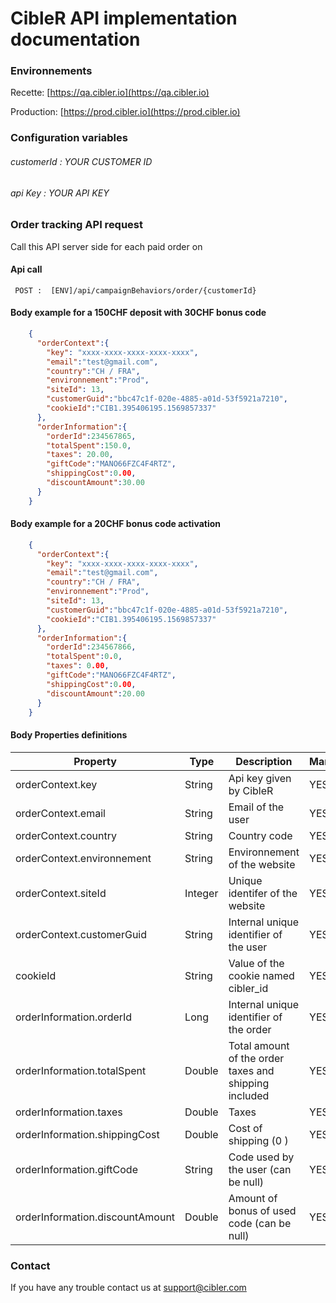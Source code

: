 # CibleR API implementation documentation


### Environnements

Recette:
[https://qa.cibler.io](https://qa.cibler.io)

Production:
[https://prod.cibler.io](https://prod.cibler.io)

### Configuration variables
###### customerId : YOUR CUSTOMER ID
###### api Key : YOUR API KEY


### Order tracking API request
Call this API server side for each paid order on


#### Api call

```http
 POST :  [ENV]/api/campaignBehaviors/order/{customerId}
 ```

#### Body example for a 150CHF deposit with 30CHF bonus code
```JSON
    {
      "orderContext":{
        "key": "xxxx-xxxx-xxxx-xxxx-xxxx",
        "email":"test@gmail.com",
        "country":"CH / FRA",
        "environnement":"Prod",
        "siteId": 13,
        "customerGuid":"bbc47c1f-020e-4885-a01d-53f5921a7210",
        "cookieId":"CIB1.395406195.1569857337"
      },
      "orderInformation":{
        "orderId":234567865,
        "totalSpent":150.0,
        "taxes": 20.00,
        "giftCode":"MANO66FZC4F4RTZ",
        "shippingCost":0.00,
        "discountAmount":30.00
      }
    }
 ```

 #### Body example for a 20CHF bonus code activation
 ```JSON
     {
       "orderContext":{
         "key": "xxxx-xxxx-xxxx-xxxx-xxxx",
         "email":"test@gmail.com",
         "country":"CH / FRA",
         "environnement":"Prod",
         "siteId": 13,
         "customerGuid":"bbc47c1f-020e-4885-a01d-53f5921a7210",
         "cookieId":"CIB1.395406195.1569857337"
       },
       "orderInformation":{
         "orderId":234567866,
         "totalSpent":0.0,
         "taxes": 0.00,
         "giftCode":"MANO66FZC4F4RTZ",
         "shippingCost":0.00,
         "discountAmount":20.00
       }
     }
  ```

 #### Body Properties definitions

 | Property  | Type  | Description | Mandatory  |
 |---|---|---|---|
 | orderContext.key  |  String | Api key given by CibleR |  YES |
 | orderContext.email  |  String | Email of the user  |  YES |
 |  orderContext.country |  String |  Country code |  YES |
  |  orderContext.environnement |  String |  Environnement of the website |  YES |
   |  orderContext.siteId |  Integer |  Unique identifer of the website |  YES |
 | orderContext.customerGuid | String| Internal unique identifier of the user |  YES |
 | cookieId| String | Value of the cookie named cibler_id| YES |
 | orderInformation.orderId | Long | Internal unique identifier of the order | YES |
 | orderInformation.totalSpent | Double | Total amount of the order taxes and shipping included | YES |
 |  orderInformation.taxes| Double | Taxes | YES |
 | orderInformation.shippingCost | Double | Cost of shipping (0 ) | YES |
 | orderInformation.giftCode | String | Code used by the user (can be null) | YES |
 | orderInformation.discountAmount | Double | Amount of bonus of used code (can be null)| YES |




### Contact
If you have any trouble contact us at support@cibler.com

</div>
